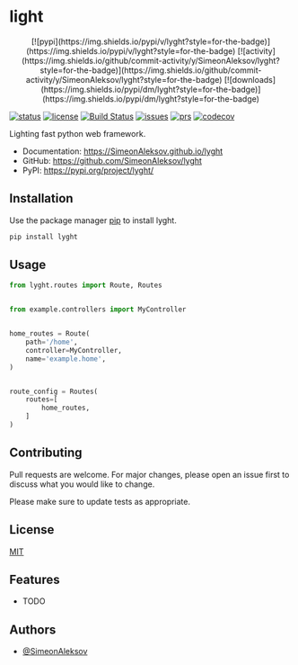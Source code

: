 # light

<p align="center">
  [![pypi](https://img.shields.io/pypi/v/lyght?style=for-the-badge)](https://img.shields.io/pypi/v/lyght?style=for-the-badge)
  [![activity](https://img.shields.io/github/commit-activity/y/SimeonAleksov/lyght?style=for-the-badge)](https://img.shields.io/github/commit-activity/y/SimeonAleksov/lyght?style=for-the-badge)
  [![downloads](https://img.shields.io/pypi/dm/lyght?style=for-the-badge)](https://img.shields.io/pypi/dm/lyght?style=for-the-badge)

  [![status](https://img.shields.io/pypi/status/lyght?style=for-the-badge)](https://img.shields.io/pypi/status/lyght?style=for-the-badge)
  [![license](https://img.shields.io/pypi/l/lyght?style=for-the-badge)](https://img.shields.io/pypi/l/lyght?style=for-the-badge)
  [![Build Status](https://img.shields.io/github/workflow/status/SimeonAleksov/lyght/dev%20workflow?style=for-the-badge)](https://img.shields.io/github/workflow/status/SimeonAleksov/lyght/dev%20workflow?style=for-the-badge)
  [![issues](https://img.shields.io/github/issues/SimeonAleksov/lyght?style=for-the-badge)](https://img.shields.io/github/issues/SimeonAleksov/lyght?style=for-the-badge)
  [![prs](https://img.shields.io/github/issues-pr-closed/SimeonAleksov/lyght?style=for-the-badge)](https://img.shields.io/github/issues-pr-closed/SimeonAleksov/lyght?style=for-the-badge)
  [![codecov](https://img.shields.io/codecov/c/github/SimeonAleksov/lyght?style=for-the-badge)](https://img.shields.io/codecov/c/github/SimeonAleksov/lyght?style=for-the-badge)
</p>



Lighting fast python web framework.


* Documentation: <https://SimeonAleksov.github.io/lyght>
* GitHub: <https://github.com/SimeonAleksov/lyght>
* PyPI: <https://pypi.org/project/lyght/>


## Installation

Use the package manager [pip](https://pip.pypa.io/en/stable/) to install lyght.

```bash
pip install lyght
```

## Usage

```python
from lyght.routes import Route, Routes


from example.controllers import MyController


home_routes = Route(
    path='/home',
    controller=MyController,
    name='example.home',
)


route_config = Routes(
    routes=[
        home_routes,
    ]
)

```

## Contributing
Pull requests are welcome. For major changes, please open an issue first to discuss what you would like to change.

Please make sure to update tests as appropriate.

## License
[MIT](https://choosealicense.com/licenses/mit/)



## Features

* TODO



## Authors

- [@SimeonAleksov](https://www.github.com/SimeonAleksov)
